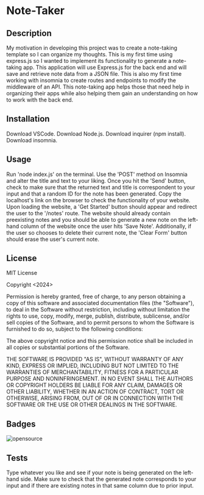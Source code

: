 # Note-Taker

## Description

My motivation in developing this project was to create a note-taking template so I can organize my thoughts. This is my first time using express.js so I wanted to implement its functionality to generate a note-taking app. This application will use Express.js for the back end and will save and retrieve note data from a JSON file. This is also my first time working with insomnia to create routes and endpoints to modify the middleware of an API. This note-taking app helps those that need help in organizing their apps while also helping them gain an understanding on how to work with the back end. 

## Installation

Download VSCode.
Download Node.js.
Download inquirer (npm install).
Download insomnia.

## Usage

Run 'node index.js' on the terminal. Use the 'POST' method on Insomnia and alter the title and text to your liking. Once you hit the 'Send' button, check to make sure that the returned text and title is correspondent to your input and that a random ID for the note has been generated. Copy the localhost's link on the browser to check the functionality of your website. Upon loading the website, a 'Get Started' button should appear and redirect the user to the '/notes' route. The website should already contain preexisting notes and you should be able to generate a new note on the left-hand column of the website once the user hits 'Save Note'. Additionally, if the user so chooses to delete their current note, the 'Clear Form' button should erase the user's current note.  


## License

MIT License

Copyright <2024> <Christopher Chhim>

Permission is hereby granted, free of charge, to any person obtaining a copy
of this software and associated documentation files (the "Software"), to deal
in the Software without restriction, including without limitation the rights
to use, copy, modify, merge, publish, distribute, sublicense, and/or sell
copies of the Software, and to permit persons to whom the Software is
furnished to do so, subject to the following conditions:

The above copyright notice and this permission notice shall be included in all
copies or substantial portions of the Software.

THE SOFTWARE IS PROVIDED "AS IS", WITHOUT WARRANTY OF ANY KIND, EXPRESS OR
IMPLIED, INCLUDING BUT NOT LIMITED TO THE WARRANTIES OF MERCHANTABILITY,
FITNESS FOR A PARTICULAR PURPOSE AND NONINFRINGEMENT. IN NO EVENT SHALL THE
AUTHORS OR COPYRIGHT HOLDERS BE LIABLE FOR ANY CLAIM, DAMAGES OR OTHER
LIABILITY, WHETHER IN AN ACTION OF CONTRACT, TORT OR OTHERWISE, ARISING FROM,
OUT OF OR IN CONNECTION WITH THE SOFTWARE OR THE USE OR OTHER DEALINGS IN THE
SOFTWARE.

## Badges

![opensource](https://img.shields.io/badge/generator-open_source-blue)

## Tests

Type whatever you like and see if your note is being generated on the left-hand side. Make sure to check that the generated note corresponds to your input and if there are existing notes in that same column due to prior input. 